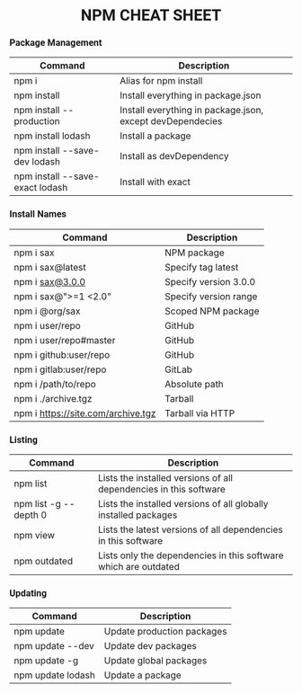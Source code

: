 <h1 style="font-family: Roboto" align="center">
NPM CHEAT SHEET 
</h1>

<h3 style="font-family: Roboto">
Package Management 
</h3>

| **Command**                     | **Description**                                           |
|---------------------------------|-----------------------------------------------------------|
| npm i                           | Alias for npm install                                     |
| npm install                     | Install everything in package.json                        |
| npm install --production        | Install everything in package.json, except devDependecies |
| npm install lodash              | Install a package                                         |
| npm install --save-dev lodash   | Install as devDependency                                  |
| npm install --save-exact lodash | Install with exact                                        |

<h3 style="font-family: Roboto">
Install Names 
</h3>

| **Command**                        | **Description**       |
|------------------------------------|-----------------------|
| npm i sax                          | NPM package           |
| npm i sax@latest                   | Specify tag latest    |
| npm i sax@3.0.0                    | Specify version 3.0.0 |
| npm i sax@"&gt;=1 &lt;2.0"         | Specify version range |
| npm i @org/sax                     | Scoped NPM package    |
| npm i user/repo                    | GitHub                |
| npm i user/repo#master             | GitHub                |
| npm i github:user/repo             | GitHub                |
| npm i gitlab:user/repo             | GitLab                |
| npm i /path/to/repo                | Absolute path         |
| npm i ./archive.tgz                | Tarball               |
| npm i https://site.com/archive.tgz | Tarball via HTTP      |


<h3 style="font-family: Roboto">
Listing 
</h3>

| **Command**           | **Description**                                                   |
|-----------------------|-------------------------------------------------------------------|
| npm list              | Lists the installed versions of all dependencies in this software |
| npm list -g --depth 0 | Lists the installed versions of all globally installed packages   |
| npm view              | Lists the latest versions of all dependencies in this software    |
| npm outdated          | Lists only the dependencies in this software which are outdated   |

<h3 style="font-family: Roboto">
Updating 
</h3>

| **Command**       | **Description**            |
|-------------------|----------------------------|
| npm update        | Update production packages |
| npm update --dev  | Update dev packages        |
| npm update -g     | Update global packages     |
| npm update lodash | Update a package           |
